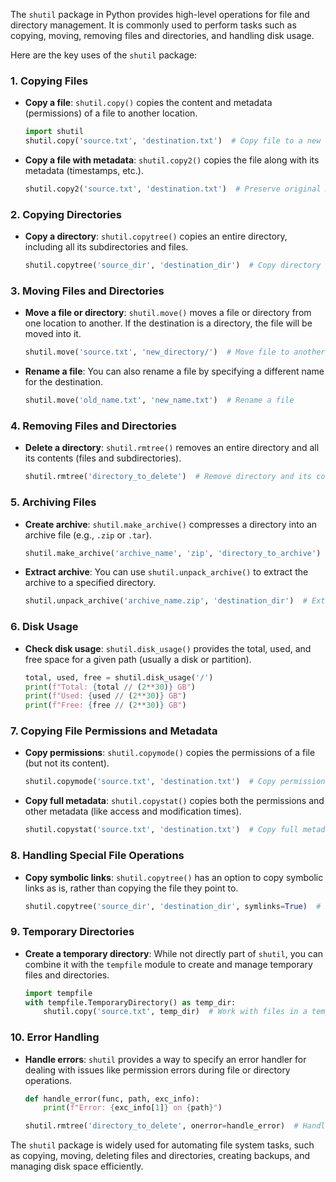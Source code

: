 The `shutil` package in Python provides high-level operations for file and directory management. It is commonly used to perform tasks such as copying, moving, removing files and directories, and handling disk usage.

Here are the key uses of the `shutil` package:

### 1. **Copying Files**
- **Copy a file**: `shutil.copy()` copies the content and metadata (permissions) of a file to another location.
  ```python
  import shutil
  shutil.copy('source.txt', 'destination.txt')  # Copy file to a new location
  ```
- **Copy a file with metadata**: `shutil.copy2()` copies the file along with its metadata (timestamps, etc.).
  ```python
  shutil.copy2('source.txt', 'destination.txt')  # Preserve original metadata
  ```

### 2. **Copying Directories**
- **Copy a directory**: `shutil.copytree()` copies an entire directory, including all its subdirectories and files.
  ```python
  shutil.copytree('source_dir', 'destination_dir')  # Copy directory recursively
  ```

### 3. **Moving Files and Directories**
- **Move a file or directory**: `shutil.move()` moves a file or directory from one location to another. If the destination is a directory, the file will be moved into it.
  ```python
  shutil.move('source.txt', 'new_directory/')  # Move file to another directory
  ```
- **Rename a file**: You can also rename a file by specifying a different name for the destination.
  ```python
  shutil.move('old_name.txt', 'new_name.txt')  # Rename a file
  ```

### 4. **Removing Files and Directories**
- **Delete a directory**: `shutil.rmtree()` removes an entire directory and all its contents (files and subdirectories).
  ```python
  shutil.rmtree('directory_to_delete')  # Remove directory and its contents
  ```

### 5. **Archiving Files**
- **Create archive**: `shutil.make_archive()` compresses a directory into an archive file (e.g., `.zip` or `.tar`).
  ```python
  shutil.make_archive('archive_name', 'zip', 'directory_to_archive')  # Create a zip archive
  ```
- **Extract archive**: You can use `shutil.unpack_archive()` to extract the archive to a specified directory.
  ```python
  shutil.unpack_archive('archive_name.zip', 'destination_dir')  # Extract archive
  ```

### 6. **Disk Usage**
- **Check disk usage**: `shutil.disk_usage()` provides the total, used, and free space for a given path (usually a disk or partition).
  ```python
  total, used, free = shutil.disk_usage('/')
  print(f"Total: {total // (2**30)} GB")
  print(f"Used: {used // (2**30)} GB")
  print(f"Free: {free // (2**30)} GB")
  ```

### 7. **Copying File Permissions and Metadata**
- **Copy permissions**: `shutil.copymode()` copies the permissions of a file (but not its content).
  ```python
  shutil.copymode('source.txt', 'destination.txt')  # Copy permissions from one file to another
  ```

- **Copy full metadata**: `shutil.copystat()` copies both the permissions and other metadata (like access and modification times).
  ```python
  shutil.copystat('source.txt', 'destination.txt')  # Copy full metadata
  ```

### 8. **Handling Special File Operations**
- **Copy symbolic links**: `shutil.copytree()` has an option to copy symbolic links as is, rather than copying the file they point to.
  ```python
  shutil.copytree('source_dir', 'destination_dir', symlinks=True)  # Preserve symlinks
  ```

### 9. **Temporary Directories**
- **Create a temporary directory**: While not directly part of `shutil`, you can combine it with the `tempfile` module to create and manage temporary files and directories.
  ```python
  import tempfile
  with tempfile.TemporaryDirectory() as temp_dir:
      shutil.copy('source.txt', temp_dir)  # Work with files in a temporary directory
  ```

### 10. **Error Handling**
- **Handle errors**: `shutil` provides a way to specify an error handler for dealing with issues like permission errors during file or directory operations.
  ```python
  def handle_error(func, path, exc_info):
      print(f"Error: {exc_info[1]} on {path}")

  shutil.rmtree('directory_to_delete', onerror=handle_error)  # Handle errors during directory removal
  ```

The `shutil` package is widely used for automating file system tasks, such as copying, moving, deleting files and directories, creating backups, and managing disk space efficiently.